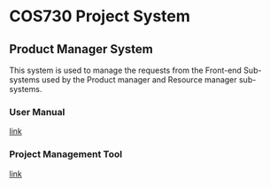 # COS730 Project System
## Product Manager System
This system is used to manage the requests from the Front-end Sub-systems used by the Product manager and Resource manager sub-systems.
### User Manual
[link](https://drive.google.com/file/d/1bE6iBu-USouxb7YSqww4s6eqsLDEAWM6/view?usp=sharing)

### Project Management Tool
[link](https://mathilda-bresler.atlassian.net/issues/?jql=project+%3D+CP&atlOrigin=eyJpIjoiN2JkYWI1OTA4MTk0NDZlNWJjMGVjNGNjMzNmMmU2OTMiLCJwIjoiaiJ9)
